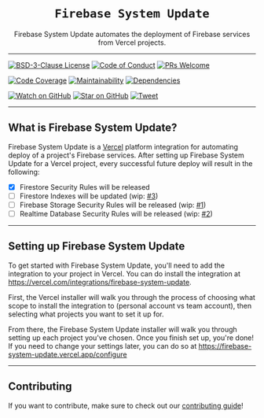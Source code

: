 <div align="center">
  <h1><code>Firebase System Update</code></h1>

  <p>Firebase System Update automates the deployment of Firebase services from Vercel projects.</p>

  <hr />
</div>

[![BSD-3-Clause License][license-badge]][license]
[![Code of Conduct][code-of-conduct-badge]][code-of-conduct]
[![PRs Welcome][prs-badge]][prs]

[![Code Coverage][coveralls-badge]][coveralls]
[![Maintainability][codeclimate-badge]][codeclimate]
[![Dependencies][daviddm-badge]][daviddm]

[![Watch on GitHub][github-watch-badge]][github-watch]
[![Star on GitHub][github-star-badge]][github-star]
[![Tweet][twitter-badge]][twitter]

---

## What is Firebase System Update?

Firebase System Update is a [Vercel](https://vercel.com) platform integration for automating deploy of a project's Firebase services. After setting up Firebase System Update for a Vercel project, every successful future deploy will result in the following:

- [x] Firestore Security Rules will be released
- [ ] Firestore Indexes will be updated (wip: [#3](https://github.com/trezy/firebase-system-update/issues/3))
- [ ] Firebase Storage Security Rules will be released (wip: [#1](https://github.com/trezy/firebase-system-update/issues/1))
- [ ] Realtime Database Security Rules will be released (wip: [#2](https://github.com/trezy/firebase-system-update/issues/2))

---

## Setting up Firebase System Update

To get started with Firebase System Update, you'll need to add the integration to your project in Vercel. You can do install the integration at https://vercel.com/integrations/firebase-system-update.

First, the Vercel installer will walk you through the process of choosing what scope to install the integration to (personal account vs team account), then selecting what projects you want to set it up for.

From there, the Firebase System Update installer will walk you through setting up each project you've chosen. Once you finish set up, you're done! If you need to change your settings later, you can do so at https://firebase-system-update.vercel.app/configure

---

## Contributing

If you want to contribute, make sure to check out our [contributing guide][contributing]!





[code-of-conduct]: CODE_OF_CONDUCT.md
[code-of-conduct-badge]: https://img.shields.io/badge/code%20of-conduct-ff69b4.svg?style=flat-square
[codeclimate]: https://codeclimate.com/github/trezy/firebase-system-update
[codeclimate-badge]: https://img.shields.io/codeclimate/maintainability/trezy/firebase-system-update.svg?style=flat-square
[contributing]: CONTRIBUTING.md
[coveralls]: https://coveralls.io/github/trezy/firebase-system-update
[coveralls-badge]: https://img.shields.io/coveralls/trezy/firebase-system-update.svg?style=flat-square
[daviddm]: https://david-dm.org/trezy/firebase-system-update
[daviddm-badge]: https://img.shields.io/david/trezy/firebase-system-update.svg?style=flat-squarestyle=flat-square
[github-watch]: https://github.com/trezy/firebase-system-update/watchers
[github-watch-badge]: https://img.shields.io/github/watchers/trezy/firebase-system-update.svg?style=social
[github-star]: https://github.com/trezy/firebase-system-update/stargazers
[github-star-badge]: https://img.shields.io/github/stars/trezy/firebase-system-update.svg?style=social
[license]: LICENSE
[license-badge]: https://img.shields.io/github/license/trezy/firebase-system-update.svg?style=flat-square
[prs]: CONTRIBUTING.md
[prs-badge]: https://img.shields.io/badge/PRs-welcome-brightgreen.svg?style=flat-square
[twitter]: https://twitter.com/intent/tweet?text=Check%20out%20firebase-system-update%20by%20%40TrezyCodes%20https%3A%2F%2Fgithub.com%2Ftrezy%2Ffirebase-system-update%20%F0%9F%91%8D
[twitter-badge]: https://img.shields.io/twitter/url/https/github.com/trezy/firebase-system-update.svg?style=social

